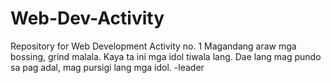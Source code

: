# Web-Dev-Activity
Repository for Web Development Activity no. 1
Magandang araw mga bossing, grind malala. Kaya ta ini mga idol tiwala lang. Dae lang mag pundo sa pag adal, mag pursigi lang mga idol. -leader
